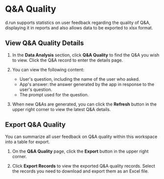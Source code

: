 # Q&A Quality

d.run supports statistics on user feedback regarding the quality of Q&A, displaying it in reports and also allows data to be exported to xlsx format.

## View Q&A Quality Details

1. In the **Data Analysis** section, click **Q&A Quality** to find the Q&A you wish to view. Click the Q&A record to enter the details page.

    <!-- ![Details Menu](images/qa-quality.jpg) -->

2. You can view the following content:

    - User's question, including the name of the user who asked.
    - App's answer: the answer generated by the app in response to the user's question.
    - The prompt used for the question.

    <!-- ![View Details](images/qa-quality-detail.jpg) -->

3. When new Q&As are generated, you can click the **Refresh** button in the upper right corner to view the latest Q&A details.

    <!-- ![Refresh](images/refresh-qa-quality.jpg) -->

## Export Q&A Quality

You can summarize all user feedback on Q&A quality within this workspace into a table for export.

1. On the **Q&A Quality** page, click the **Export** button in the upper right corner.

    <!-- ![Export](images/export-qa-quality.jpg) -->

2. Click **Export Records** to view the exported Q&A quality records. Select the records you need to download and export them as an Excel file.

    <!-- ![Export](images/export-qa-records.jpg) -->
